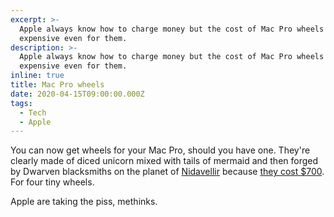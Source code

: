 ```yaml
---
excerpt: >-
  Apple always know how to charge money but the cost of Mac Pro wheels is
  expensive even for them.
description: >-
  Apple always know how to charge money but the cost of Mac Pro wheels is
  expensive even for them.
inline: true
title: Mac Pro wheels
date: 2020-04-15T09:00:00.000Z
tags:
  - Tech
  - Apple
---
```

You can now get wheels for your Mac Pro, should you have one. They're clearly made of diced unicorn mixed with tails of mermaid and then forged by Dwarven blacksmiths on the planet of [Nidavellir](https://marvel.fandom.com/wiki/Nidavellir) because [they cost $700](https://www.apple.com/shop/product/MX572ZM/A/apple-mac-pro-wheels-kit). For four tiny wheels.

Apple are taking the piss, methinks.

